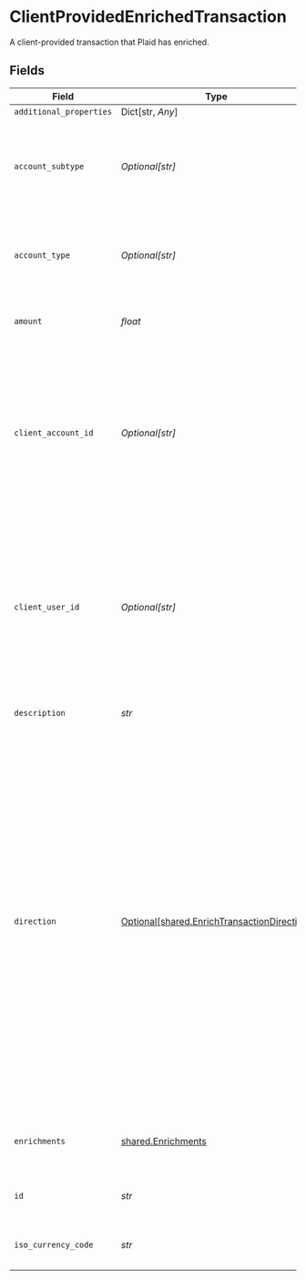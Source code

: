 # ClientProvidedEnrichedTransaction

A client-provided transaction that Plaid has enriched.


## Fields

| Field                                                                                                                                                                                                                                                                                                                                                                                                                                                   | Type                                                                                                                                                                                                                                                                                                                                                                                                                                                    | Required                                                                                                                                                                                                                                                                                                                                                                                                                                                | Description                                                                                                                                                                                                                                                                                                                                                                                                                                             |
| ------------------------------------------------------------------------------------------------------------------------------------------------------------------------------------------------------------------------------------------------------------------------------------------------------------------------------------------------------------------------------------------------------------------------------------------------------- | ------------------------------------------------------------------------------------------------------------------------------------------------------------------------------------------------------------------------------------------------------------------------------------------------------------------------------------------------------------------------------------------------------------------------------------------------------- | ------------------------------------------------------------------------------------------------------------------------------------------------------------------------------------------------------------------------------------------------------------------------------------------------------------------------------------------------------------------------------------------------------------------------------------------------------- | ------------------------------------------------------------------------------------------------------------------------------------------------------------------------------------------------------------------------------------------------------------------------------------------------------------------------------------------------------------------------------------------------------------------------------------------------------- |
| `additional_properties`                                                                                                                                                                                                                                                                                                                                                                                                                                 | Dict[str, *Any*]                                                                                                                                                                                                                                                                                                                                                                                                                                        | :heavy_minus_sign:                                                                                                                                                                                                                                                                                                                                                                                                                                      | N/A                                                                                                                                                                                                                                                                                                                                                                                                                                                     |
| `account_subtype`                                                                                                                                                                                                                                                                                                                                                                                                                                       | *Optional[str]*                                                                                                                                                                                                                                                                                                                                                                                                                                         | :heavy_minus_sign:                                                                                                                                                                                                                                                                                                                                                                                                                                      | The account subtype associated with the transaction. For a full list of valid types and subtypes, see the [Account schema](https://plaid.com/docs/api/accounts#account-type-schema).                                                                                                                                                                                                                                                                    |
| `account_type`                                                                                                                                                                                                                                                                                                                                                                                                                                          | *Optional[str]*                                                                                                                                                                                                                                                                                                                                                                                                                                         | :heavy_minus_sign:                                                                                                                                                                                                                                                                                                                                                                                                                                      | The account type associated with the transaction. For a full list of valid types and subtypes, see the [Account schema](https://plaid.com/docs/api/accounts#account-type-schema).                                                                                                                                                                                                                                                                       |
| `amount`                                                                                                                                                                                                                                                                                                                                                                                                                                                | *float*                                                                                                                                                                                                                                                                                                                                                                                                                                                 | :heavy_check_mark:                                                                                                                                                                                                                                                                                                                                                                                                                                      | The absolute value of the transaction (>= 0)                                                                                                                                                                                                                                                                                                                                                                                                            |
| `client_account_id`                                                                                                                                                                                                                                                                                                                                                                                                                                     | *Optional[str]*                                                                                                                                                                                                                                                                                                                                                                                                                                         | :heavy_minus_sign:                                                                                                                                                                                                                                                                                                                                                                                                                                      | A unique account id used to group transactions for a given account, as a unique identifier from your application. Personally identifiable information, such as an email address or phone number, should not be used in the client_account_id.                                                                                                                                                                                                           |
| `client_user_id`                                                                                                                                                                                                                                                                                                                                                                                                                                        | *Optional[str]*                                                                                                                                                                                                                                                                                                                                                                                                                                         | :heavy_minus_sign:                                                                                                                                                                                                                                                                                                                                                                                                                                      | A unique user id used to group transactions for a given user, as a unique identifier from your application. Personally identifiable information, such as an email address or phone number, should not be used in the client_user_id.                                                                                                                                                                                                                    |
| `description`                                                                                                                                                                                                                                                                                                                                                                                                                                           | *str*                                                                                                                                                                                                                                                                                                                                                                                                                                                   | :heavy_check_mark:                                                                                                                                                                                                                                                                                                                                                                                                                                      | The raw description of the transaction.                                                                                                                                                                                                                                                                                                                                                                                                                 |
| `direction`                                                                                                                                                                                                                                                                                                                                                                                                                                             | [Optional[shared.EnrichTransactionDirection]](../../models/shared/enrichtransactiondirection.md)                                                                                                                                                                                                                                                                                                                                                        | :heavy_minus_sign:                                                                                                                                                                                                                                                                                                                                                                                                                                      | The direction of the transaction from the perspective of the account holder:<br/><br/>`OUTFLOW` - Includes outgoing transfers, purchases, and fees. (Typically represented as a negative value on checking accounts and debit cards and a positive value on credit cards.)<br/><br/>`INFLOW` - Includes incoming transfers, refunds, and income. (Typically represented as a positive value on checking accounts and debit cards and a negative value on credit cards.) |
| `enrichments`                                                                                                                                                                                                                                                                                                                                                                                                                                           | [shared.Enrichments](../../models/shared/enrichments.md)                                                                                                                                                                                                                                                                                                                                                                                                | :heavy_check_mark:                                                                                                                                                                                                                                                                                                                                                                                                                                      | A grouping of the Plaid produced transaction enrichment fields.                                                                                                                                                                                                                                                                                                                                                                                         |
| `id`                                                                                                                                                                                                                                                                                                                                                                                                                                                    | *str*                                                                                                                                                                                                                                                                                                                                                                                                                                                   | :heavy_check_mark:                                                                                                                                                                                                                                                                                                                                                                                                                                      | The unique ID for the transaction as provided by you in the request.                                                                                                                                                                                                                                                                                                                                                                                    |
| `iso_currency_code`                                                                                                                                                                                                                                                                                                                                                                                                                                     | *str*                                                                                                                                                                                                                                                                                                                                                                                                                                                   | :heavy_check_mark:                                                                                                                                                                                                                                                                                                                                                                                                                                      | The ISO-4217 currency code of the transaction e.g. USD.                                                                                                                                                                                                                                                                                                                                                                                                 |